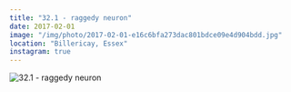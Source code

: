 ```yaml
---
title: "32.1 - raggedy neuron"
date: 2017-02-01
image: "/img/photo/2017-02-01-e16c6bfa273dac801bdce09e4d904bdd.jpg"
location: "Billericay, Essex"
instagram: true
---
```


![32.1 - raggedy neuron](/img/photo/2017-02-01-e16c6bfa273dac801bdce09e4d904bdd.jpg)

